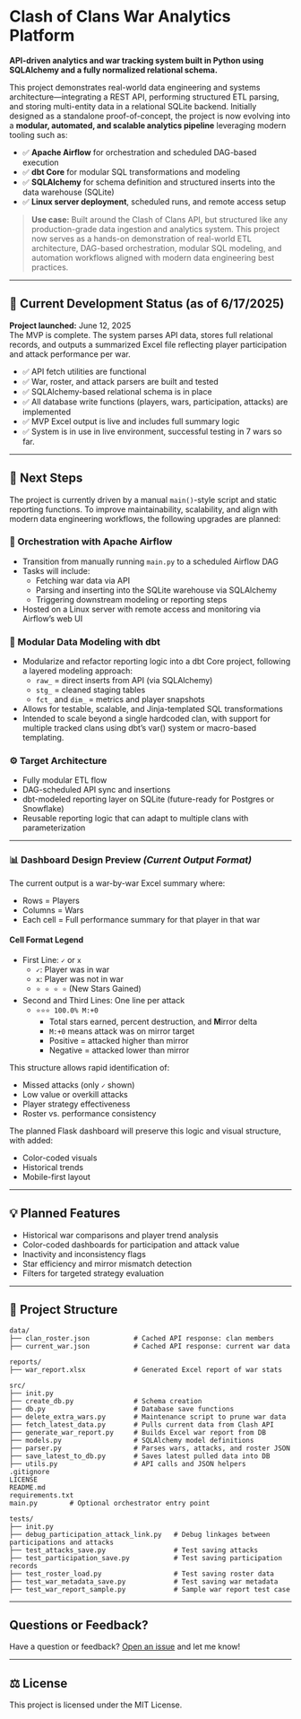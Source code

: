 # Clash of Clans War Analytics Platform

**API-driven analytics and war tracking system built in Python using SQLAlchemy and a fully normalized relational schema.**

This project demonstrates real-world data engineering and systems architecture—integrating a REST API, performing structured ETL parsing, and storing multi-entity data in a relational SQLite backend. Initially designed as a standalone proof-of-concept, the project is now evolving into a **modular, automated, and scalable analytics pipeline** leveraging modern tooling such as:

- ✅ **Apache Airflow** for orchestration and scheduled DAG-based execution
- ✅ **dbt Core** for modular SQL transformations and modeling
- ✅ **SQLAlchemy** for schema definition and structured inserts into the data warehouse (SQLite)
- ✅ **Linux server deployment**, scheduled runs, and remote access setup

> **Use case:** Built around the Clash of Clans API, but structured like any production-grade data ingestion and analytics system. This project now serves as a hands-on demonstration of real-world ETL architecture, DAG-based orchestration, modular SQL modeling, and automation workflows aligned with modern data engineering best practices.


---

## 🔧 Current Development Status (as of 6/17/2025)

**Project launched:** June 12, 2025  
The MVP is complete. The system parses API data, stores full relational records, and outputs a summarized Excel file reflecting player participation and attack performance per war.

- ✅ API fetch utilities are functional  
- ✅ War, roster, and attack parsers are built and tested  
- ✅ SQLAlchemy-based relational schema is in place  
- ✅ All database write functions (players, wars, participation, attacks) are implemented  
- ✅ MVP Excel output is live and includes full summary logic  
- ✅ System is in use in live environment, successful testing in 7 wars so far. 

---

## 🧩 Next Steps

The project is currently driven by a manual `main()`-style script and static reporting functions. To improve maintainability, scalability, and align with modern data engineering workflows, the following upgrades are planned:

### 🔄 Orchestration with Apache Airflow
- Transition from manually running `main.py` to a scheduled Airflow DAG
- Tasks will include:
  - Fetching war data via API
  - Parsing and inserting into the SQLite warehouse via SQLAlchemy
  - Triggering downstream modeling or reporting steps
- Hosted on a Linux server with remote access and monitoring via Airflow’s web UI

### 🧱 Modular Data Modeling with dbt
- Modularize and refactor reporting logic into a dbt Core project, following a layered modeling approach:
  - `raw_` = direct inserts from API (via SQLAlchemy)
  - `stg_` = cleaned staging tables
  - `fct_` and `dim_` = metrics and player snapshots
- Allows for testable, scalable, and Jinja-templated SQL transformations
- Intended to scale beyond a single hardcoded clan, with support for multiple tracked clans using dbt’s var() system or macro-based templating.

### ⚙️ Target Architecture
- Fully modular ETL flow
- DAG-scheduled API sync and insertions
- dbt-modeled reporting layer on SQLite (future-ready for Postgres or Snowflake)
- Reusable reporting logic that can adapt to multiple clans with parameterization

---

### 📊 Dashboard Design Preview *(Current Output Format)*

The current output is a war-by-war Excel summary where:

- Rows = Players  
- Columns = Wars  
- Each cell = Full performance summary for that player in that war

#### Cell Format Legend

- First Line: `✓` or `x`  
  - `✓`: Player was in war  
  - `x`: Player was not in war  
  - `⭐ ⭐ ⭐ ⭐` (New Stars Gained)  
- Second and Third Lines: One line per attack  
  - `⭐⭐⭐ 100.0% M:+0`  
    - Total stars earned, percent destruction, and **M**irror delta  
    - `M:+0` means attack was on mirror target  
    - Positive = attacked higher than mirror  
    - Negative = attacked lower than mirror  

This structure allows rapid identification of:
- Missed attacks (only `✓` shown)
- Low value or overkill attacks
- Player strategy effectiveness
- Roster vs. performance consistency

The planned Flask dashboard will preserve this logic and visual structure, with added:
- Color-coded visuals
- Historical trends
- Mobile-first layout

---

## 💡 Planned Features

- Historical war comparisons and player trend analysis  
- Color-coded dashboards for participation and attack value  
- Inactivity and inconsistency flags  
- Star efficiency and mirror mismatch detection  
- Filters for targeted strategy evaluation

---

## 📁 Project Structure

```
data/
├── clan_roster.json           # Cached API response: clan members
├── current_war.json           # Cached API response: current war data

reports/
├── war_report.xlsx            # Generated Excel report of war stats

src/
├── init.py
├── create_db.py               # Schema creation
├── db.py                      # Database save functions
├── delete_extra_wars.py       # Maintenance script to prune war data
├── fetch_latest_data.py       # Pulls current data from Clash API
├── generate_war_report.py     # Builds Excel war report from DB
├── models.py                  # SQLAlchemy model definitions
├── parser.py                  # Parses wars, attacks, and roster JSON
├── save_latest_to_db.py       # Saves latest pulled data into DB
├── utils.py                   # API calls and JSON helpers
.gitignore
LICENSE
README.md
requirements.txt
main.py        # Optional orchestrator entry point

tests/
├── init.py
├── debug_participation_attack_link.py   # Debug linkages between participations and attacks
├── test_attacks_save.py                 # Test saving attacks
├── test_participation_save.py           # Test saving participation records
├── test_roster_load.py                  # Test saving roster data
├── test_war_metadata_save.py            # Test saving war metadata
├── test_war_report_sample.py            # Sample war report test case
```
---
## Questions or Feedback?

Have a question or feedback? [Open an issue](https://github.com/coreym7/clash-api-war-tracker/issues) and let me know!

---

## ⚖️ License

This project is licensed under the MIT License.
